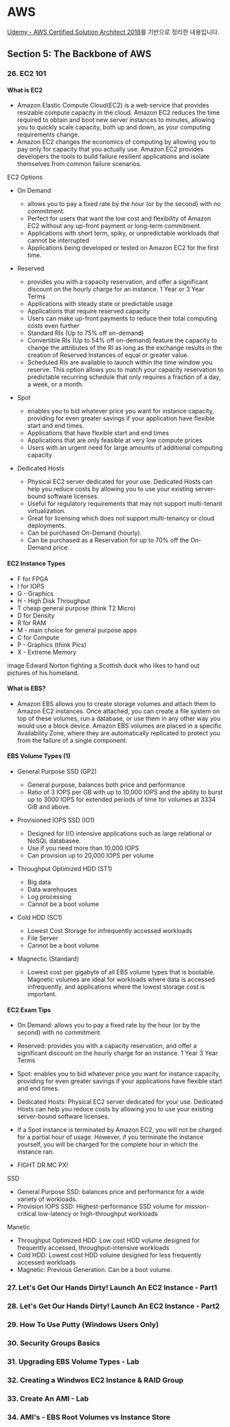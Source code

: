 # AWS

[Udemy - AWS Certified Solution Architect 2018](https://www.udemy.com/aws-certified-solutions-architect-associate/)를 기반으로 정리한 내용입니다.

## Section 5: The Backbone of AWS

### 26. EC2 101

#### What is EC2
- Amazon Elastic Compute Cloud(EC2) is a web service that provides resizable compute capacity in the cloud. Amazon EC2 reduces the time required to obtain and boot new server instances to minutes, allowing you to quickly scale capacity, both up and down, as your computing requirements change.
- Amazon EC2 changes the economics of computing by allowing you to pay only for capacity that you actually use. Amazon EC2 provides developers the tools to build failure resilient applications and isolate themselves from common failure scenarios.

EC2 Options
- On Demand
	- allows you to pay a fixed rate by the hour (or by the second) with no commitment.
	- Perfect for users that want the low cost and flexibility of Amazon EC2 without any up-front payment or long-term commitment.
	- Applications with short term, spiky, or unpredictable workloads that cannot be interrupted
	- Applications being developed or tested on Amazon EC2 for the first time.

- Reserved
	- provides you with a capacity reservation, and offer a significant discount on the hourly charge for an instance. 1 Year or 3 Year Terms
	- Applications with steady state or predictable usage
	- Applications that require reserved capacity
	- Users can make up-front payments to reduce their total computing costs even further
	- Standard RIs (Up to 75% off on-demand)
	- Convertible RIs (Up to 54% off on-demand) feature the capacity to change the attributes of the RI as long as the exchange results in the creation of Reserved Instances of equal or greater value.
	- Scheduled RIs are available to launch within the time window you reserve. This option allows you to match your capacity reservation to predictable recurring schedule that only requires a fraction of a day, a week, or a month.

- Spot
	- enables you to bid whatever price you want for instance capacity, providing for even greater savings if your application have flexible start and end times.
	- Applications that have flexible start and end times
	- Applications that are only feasible at very low compute prices
	- Users with an urgent need for large amounts of additional computing capacity


- Dedicated Hosts
	- Physical EC2 server dedicated for your use. Dedicated Hosts can help you reduce costs by allowing you to use your existing server-bound software licenses.
	- Useful for regulatory requirements that may not support multi-tenant virtualization.
	- Great for licensing which does not support multi-tenancy or cloud deployments.
	- Can be purchased On-Demand (hourly).
	- Can be purchased as a Reservation for up to 70% off the On-Demand price.

#### EC2 Instance Types

- F for FPGA
- I for IOPS
- G - Graphics
- H - High Disk Throughput
- T cheap general purpose (think T2 Micro)
- D for Density
- R for RAM
- M - main choice for general purpose apps
- C for Compute
- P - Graphics (think Pics)
- X - Extreme Memory

image Edward Norton fighting a Scottish duck who likes to hand out pictures of his homeland.

#### What is EBS?
- Amazon EBS allows you to create storage volumes and attach them to Amazon EC2 instances. Once attached, you can create a file system on top of these volumes, run a database, or use them in any other way you would use a block device. Amazon EBS volumes are placed in a specific Availability Zone, where they are automatically replicated to protect you from the failure of a single component.

#### EBS Volume Types (1)
- General Purpose SSD (GP2)
	- General purpose, balances both price and performance
	- Ratio of 3 IOPS per GB with up to 10,000 IOPS and the ability to burst up to 3000 IOPS for extended periods of time for volumes at 3334 GiB and above.

- Provisioned IOPS SSD (IO1)
	- Designed for I/O intensive applications such as large relational or NoSQL databasee.
	- Use if you need more than 10,000 IOPS
	- Can provision up to 20,000 IOPS per volume

- Throughput Optimized HDD (ST1)
	- Big data
	- Data warehouses
	- Log processing
	- Cannot be a boot volume

- Cold HDD (SC1)
	- Lowest Cost Storage for infrequently accessed workloads
	- File Server
	- Cannot be a boot volume

- Magnectic (Standard)
	- Lowest cost per gigabyte of all EBS volume types that is bootable. Magnetic volumes are ideal for workloads where data is accessed infrequently, and applications where the lowest storage cost is important.

#### EC2 Exam Tips

- On Demand: allows you to pay a fixed rate by the hour (or by the second) with no commitment
- Reserved: provides you with a capacity reservation, and offer a significant discount on the hourly charge for an instance. 1 Year 3 Year Terms 
- Spot: enables you to bid whatever price you want for instance capacity, providing for even greater savings if your applications have flexible start and end times.
- Dedicated Hosts: Physical EC2 server dedicated for your use. Dedicated Hosts can help you reduce costs by allowing you to use your existing server-bound software licenses.

- If a Spot instance is terminated by Amazon EC2, you will not be charged for a partial hour of usage. However, if you terminate the instance yourself, you will be charged for the complete hour in which the instance ran.

- FIGHT DR MC PX!

SSD
- General Purpose SSD: balances price and performance for a wide variety of workloads.
- Provision IOPS SSD: Highest-performance SSD volume for mission-critical low-latency or high-throughput workloads

Manetic
- Throughput Optimized HDD: Low cost HDD volume designed for frequently accessed, throughput-intensive workloads
- Cold HDD: Lowest cost HDD volume designed for less frequently accessed workloads
- Magnetic: Previous Generation. Can be a boot volume.

### 27. Let's Get Our Hands Dirty! Launch An EC2 Instance - Part1
### 28. Let's Get Our Hands Dirty! Launch An EC2 Instance - Part2
### 29. How To Use Putty (Windows Users Only)
### 30. Security Groups Basics
### 31. Upgrading EBS Volume Types - Lab
### 32. Creating a Windwos EC2 Instance & RAID Group
### 33. Create An AMI - Lab
### 34. AMI's - EBS Root Volumes vs Instance Store